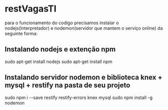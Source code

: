 # restVagasTI

para o funcionamento do codigo precisamos instalar o nodejs(Interpretador) e nodemon(servidor que mantem o serviço online) da seguinte forma:
  ## Instalando nodejs e extenção npm
sudo apt-get install nodejs
sudo apt-get install npm
  ## Instalando servidor nodemon e biblioteca knex + mysql + restify na pasta de seu projeto
sudo npm i --save restify restify-errors knex mysql
sudo npm install -g nodemon
